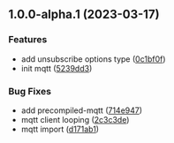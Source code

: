 ## 1.0.0-alpha.1 (2023-03-17)


### Features

* add unsubscribe options type ([0c1bf0f](https://github.com/flow-build/react-mqtt-workflow-manager/commit/0c1bf0fc9d9403bebffd01a0644f5b72e31dc8bb))
* init mqtt ([5239dd3](https://github.com/flow-build/react-mqtt-workflow-manager/commit/5239dd3ad2105ff81a39986bbc34b1efa3054a0d))


### Bug Fixes

* add precompiled-mqtt ([714e947](https://github.com/flow-build/react-mqtt-workflow-manager/commit/714e947c8c4bdf20b459a25640dcd3eab9f7d584))
* mqtt client looping ([2c3c3de](https://github.com/flow-build/react-mqtt-workflow-manager/commit/2c3c3ded4af65034e667f0cd4c18353e29532842))
* mqtt import ([d171ab1](https://github.com/flow-build/react-mqtt-workflow-manager/commit/d171ab12e6792aa8500221d6bbf646b9cb76d9a7))
